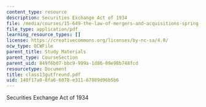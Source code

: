 ```yaml
---
content_type: resource
description: Securities Exchange Act of 1934
file: /media/courses/15-649-the-law-of-mergers-and-acquisitions-spring-2003/140f17a08fa66078e31167889d96b5b6_class13gutfreund.pdf
file_type: application/pdf
learning_resource_types: []
license: https://creativecommons.org/licenses/by-nc-sa/4.0/
ocw_type: OCWFile
parent_title: Study Materials
parent_type: CourseSection
parent_uid: 849f6b07-bbc9-999a-1d86-09e98b748fcd
resourcetype: Document
title: class13gutfreund.pdf
uid: 140f17a0-8fa6-6078-e311-67889d96b5b6
---
```

Securities Exchange Act of 1934